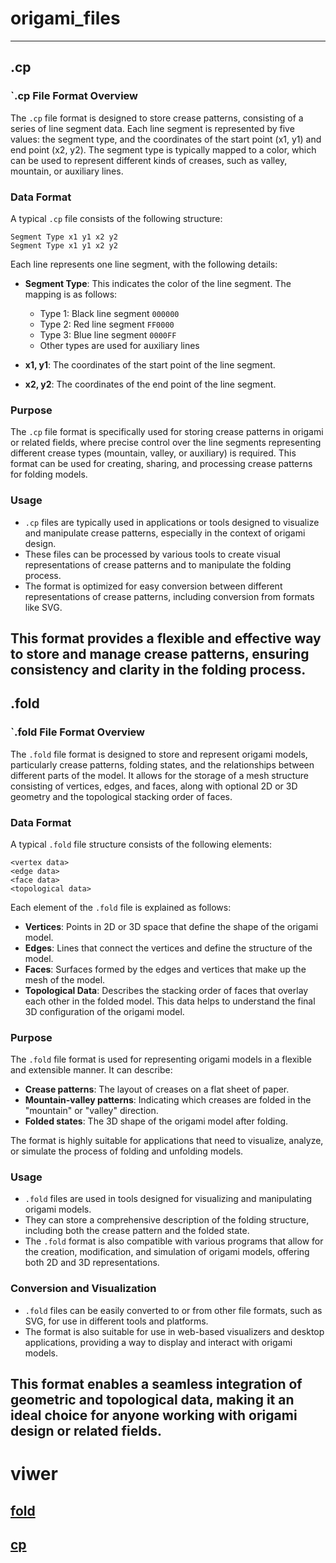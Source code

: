 # origami_files
---
## .cp
### \`.cp File Format Overview

The `.cp` file format is designed to store crease patterns, consisting of a series of line segment data. Each line segment is represented by five values: the segment type, and the coordinates of the start point (x1, y1) and end point (x2, y2). The segment type is typically mapped to a color, which can be used to represent different kinds of creases, such as valley, mountain, or auxiliary lines.

### Data Format

A typical `.cp` file consists of the following structure:

```
Segment Type x1 y1 x2 y2
Segment Type x1 y1 x2 y2
```

Each line represents one line segment, with the following details:

* **Segment Type**: This indicates the color of the line segment. The mapping is as follows:

  * Type 1: Black line segment `000000`
  * Type 2: Red line segment `FF0000`
  * Type 3: Blue line segment `0000FF`
  * Other types are used for auxiliary lines


* **x1, y1**: The coordinates of the start point of the line segment.

* **x2, y2**: The coordinates of the end point of the line segment.

### Purpose

The `.cp` file format is specifically used for storing crease patterns in origami or related fields, where precise control over the line segments representing different crease types (mountain, valley, or auxiliary) is required. This format can be used for creating, sharing, and processing crease patterns for folding models.

### Usage

* `.cp` files are typically used in applications or tools designed to visualize and manipulate crease patterns, especially in the context of origami design.
* These files can be processed by various tools to create visual representations of crease patterns and to manipulate the folding process.
* The format is optimized for easy conversion between different representations of crease patterns, including conversion from formats like SVG.

This format provides a flexible and effective way to store and manage crease patterns, ensuring consistency and clarity in the folding process.
---
## .fold
### \`.fold File Format Overview

The `.fold` file format is designed to store and represent origami models, particularly crease patterns, folding states, and the relationships between different parts of the model. It allows for the storage of a mesh structure consisting of vertices, edges, and faces, along with optional 2D or 3D geometry and the topological stacking order of faces.

### Data Format

A typical `.fold` file structure consists of the following elements:

```
<vertex data>
<edge data>
<face data>
<topological data>
```

Each element of the `.fold` file is explained as follows:

* **Vertices**: Points in 2D or 3D space that define the shape of the origami model.
* **Edges**: Lines that connect the vertices and define the structure of the model.
* **Faces**: Surfaces formed by the edges and vertices that make up the mesh of the model.
* **Topological Data**: Describes the stacking order of faces that overlay each other in the folded model. This data helps to understand the final 3D configuration of the origami model.

### Purpose

The `.fold` file format is used for representing origami models in a flexible and extensible manner. It can describe:

* **Crease patterns**: The layout of creases on a flat sheet of paper.
* **Mountain-valley patterns**: Indicating which creases are folded in the "mountain" or "valley" direction.
* **Folded states**: The 3D shape of the origami model after folding.

The format is highly suitable for applications that need to visualize, analyze, or simulate the process of folding and unfolding models.

### Usage

* `.fold` files are used in tools designed for visualizing and manipulating origami models.
* They can store a comprehensive description of the folding structure, including both the crease pattern and the folded state.
* The `.fold` format is also compatible with various programs that allow for the creation, modification, and simulation of origami models, offering both 2D and 3D representations.

### Conversion and Visualization

* `.fold` files can be easily converted to or from other file formats, such as SVG, for use in different tools and platforms.
* The format is also suitable for use in web-based visualizers and desktop applications, providing a way to display and interact with origami models.

This format enables a seamless integration of geometric and topological data, making it an ideal choice for anyone working with origami design or related fields.
---
# viwer
## [fold](https://edemaine.github.io/fold/examples/foldviewer.html)
## [cp](https://wiorigami.github.io/cp_viewer.github.io/)

